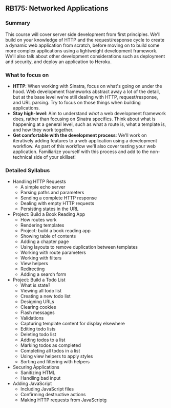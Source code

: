 ## RB175: Networked Applications



### Summary

This course will cover server side development from first principles. We'll build on your knowledge of HTTP and the request/response cycle to create a dynamic web application from scratch, before moving on to build some more complex applications using a lightweight development framework. We'll also talk about other development considerations such as deployment and security, and deploy an application to Heroku.



### What to focus on

* **HTTP**: When working with Sinatra, focus on what's going on under the hood. Web development frameworks abstract away a lot of the detail, but at the base level we're still dealing with HTTP, request/response, and URL parsing. Try to focus on those things when building applications.
* **Stay high-level**: Aim to understand *what* a web development framework does, rather than focusing on Sinatra specifics. Think about what is happening at a general level, such as what a route is, what a template is, and how they work together.
* **Get comfortable with the development process**: We'll work on iteratively adding features to a web application using a development workflow. As part of this workflow we'll also cover testing your web application. Familiarize yourself with this process and add to the non-technical side of your skillset!



### Detailed Syllabus

* Handling HTTP Requests
  * A simple echo server
  * Parsing paths and parameters
  * Sending a complete HTTP response
  * Dealing with empty HTTP requests
  * Persisting states in the URL
* Project: Build a Book Reading App
  * How routes work
  * Rendering templates
  * Project: build a book reading app
  * Showing table of contents
  * Adding a chapter page
  * Using layouts to remove duplication between templates
  * Working with route parameters
  * Working with filters
  * View helpers
  * Redirecting
  * Adding a search form
* Project: Build a Todo List
  * What is state?
  * Viewing all todo list
  * Creating a new todo list
  * Designing URLs
  * Clearing cookies
  * Flash messages
  * Validations
  * Capturing template content for display elsewhere
  * Editing todo lists
  * Deleting todo list
  * Adding todos to a list
  * Marking todos as completed
  * Completing all todos in a list
  * Using view helpers to apply styles
  * Sorting and filtering with helpers
* Securing Applications
  * Sanitizing HTML
  * Handling bad input
* Adding JavaScript
  * Including JavaScript files
  * Confirming destructive actions
  * Making HTTP requests from JavaScriptg